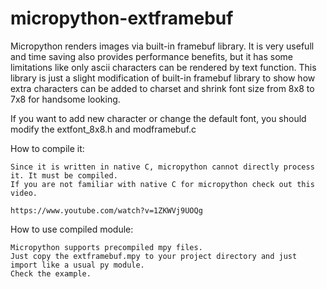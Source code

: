 # micropython-extframebuf

Micropython renders images via built-in framebuf library.
It is very usefull and time saving also provides performance benefits, but it has some limitations like only ascii characters can be rendered by text function.
This library is just a slight modification of built-in framebuf library to show how extra characters can be added to charset and shrink font size from
8x8 to 7x8 for handsome looking.

If you want to add new character or change the default font, you should modify the extfont_8x8.h and modframebuf.c

How to compile it:

	Since it is written in native C, micropython cannot directly process it. It must be compiled. 
	If you are not familiar with native C for micropython check out this video.
	
	https://www.youtube.com/watch?v=1ZKWVj9UOQg

How to use compiled module:

	Micropython supports precompiled mpy files. 
	Just copy the extframebuf.mpy to your project directory and just import like a usual py module.
	Check the example.
